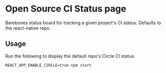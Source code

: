 # Open Source CI Status page

Barebones status board for tracking a given project's CI status. Defaults to the react-native repo.

## Usage

Run the following to display the default repo's Circle CI status:

`REACT_APP_ENABLE_CIRCLE=true npm start`
